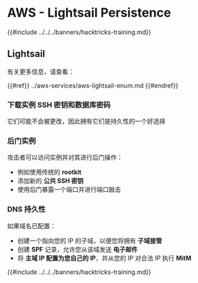 # AWS - Lightsail Persistence

{{#include ../../../banners/hacktricks-training.md}}

## Lightsail

有关更多信息，请查看：

{{#ref}}
../aws-services/aws-lightsail-enum.md
{{#endref}}

### 下载实例 SSH 密钥和数据库密码

它们可能不会被更改，因此拥有它们是持久性的一个好选择

### 后门实例

攻击者可以访问实例并对其进行后门操作：

- 例如使用传统的 **rootkit**
- 添加新的 **公共 SSH 密钥**
- 使用后门暴露一个端口并进行端口敲击

### DNS 持久性

如果域名已配置：

- 创建一个指向您的 IP 的子域，以便您将拥有 **子域接管**
- 创建 **SPF** 记录，允许您从该域发送 **电子邮件**
- 将 **主域 IP 配置为您自己的 IP**，并从您的 IP 对合法 IP 执行 **MitM**

{{#include ../../../banners/hacktricks-training.md}}
